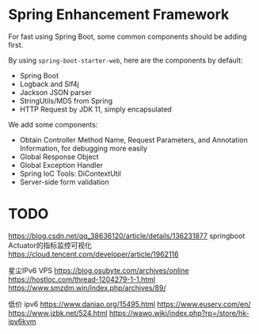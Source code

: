 # Spring Enhancement Framework
For fast using Spring Boot, some common components should be adding first.

By using `spring-boot-starter-web`, here are the components by default:

- Spring Boot
- Logback and Slf4j
- Jackson JSON parser
- StringUtils/MD5 from Spring
- HTTP Request by JDK 11, simply encapsulated

We add some components:

- Obtain Controller Method Name, Request Parameters, and Annotation Information, for debugging more easily
- Global Response Object
- Global Exception Handler
- Spring IoC Tools: DiContextUtil
- Server-side form validation


# TODO
https://blog.csdn.net/qq_38636120/article/details/136231877
springboot Actuator的指标监控可视化 https://cloud.tencent.com/developer/article/1962116

星尘IPv6 VPS
https://blog.osubyte.com/archives/online https://hostloc.com/thread-1204279-1-1.html https://www.smzdm.win/index.php/archives/89/

低价 ipv6
https://www.daniao.org/15495.html
https://www.euserv.com/en/
https://www.jzbk.net/524.html https://wawo.wiki/index.php?rp=/store/hk-ipv6kvm



